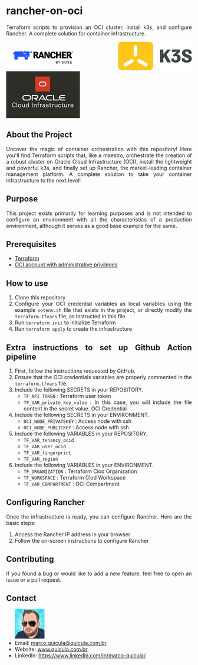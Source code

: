 <div align="justify">

# rancher-on-oci
Terraform scripts to provision an OCI cluster, install k3s, and configure Rancher. A complete solution for container infrastructure.

<img src="images/rancher.png" >
<img src="images/k3s.png">
<img src="images/oci.png">

## About the Project
Uncover the magic of container orchestration with this repository! Here you'll find Terraform scripts that, like a maestro, orchestrate the creation of a robust cluster on Oracle Cloud Infrastructure (OCI), install the lightweight and powerful k3s, and finally set up Rancher, the market-leading container management platform. A complete solution to take your container infrastructure to the next level!

## Purpose
This project exists primarily for learning purposes and is not intended to configure an environment with all the characteristics of a production environment, although it serves as a good base example for the same.

## Prerequisites
- <a href="https://developer.hashicorp.com/terraform/install?product_intent=terraform">Terraform</a>
- <a href="https://www.oracle.com/br/cloud/sign-in.html">OCI account with administrative privileges</a>

## How to use
1. Clone this repository
2. Configure your OCI credential variables as local variables using the example `setenv.sh` file that exists in the project, or directly modify the `terraform.tfvars` file, as instructed in this file.
3. Run `terraform init` to initialize Terraform
4. Run `terraform apply` to create the infrastructure

## Extra instructions to set up Github Action pipeline
1. First, follow the instructions requested by GitHub.
2. Ensure that the OCI credentials variables are properly commented in the `terraform.tfvars` file.
3. Include the following SECRETS in your REPOSITORY.
    - `TF_API_TOKEN` : Terraform user token
    - `TF_VAR_private_key_value` : In this case, you will include the file content in the secret value. OCI Credential
4. Include the following SECRETS in your ENVIRONMENT.
    - `OCI_NODE_PRIVATEKEY` : Access node with ssh
    - `OCI_NODE_PUBLICKEY` : Access node with ssh
5. Include the following VARIABLES in your REPOSITORY.
    - `TF_VAR_tenancy_ocid`
    - `TF_VAR_user_ocid`
    - `TF_VAR_fingerprint`
    - `TF_VAR_region`
6. Include the following VARIABLES in your ENVIRONMENT.
    - `TF_ORGANIZATION` : Terraform Clod Organization
    - `TF_WORKSPACE` : Terraform Clod Workspace
    - `TF_VAR_COMPARTMENT` : OCI Compartment


## Configuring Rancher
Once the infrastructure is ready, you can configure Rancher. Here are the basic steps:

1. Access the Rancher IP address in your browser
2. Follow the on-screen instructions to configure Rancher

## Contributing
If you found a bug or would like to add a new feature, feel free to open an issue or a pull request.

## Contact
<ul>
  <img src="images/marco.png" >
  <li>Email: <a href="mailto:marco.quicula@quicula.com.br">marco.quicula@quicula.com.br</a></li>
  <li>Website: <a href="http://www.quicula.com.br">www.quicula.com.br</a></li>
  <li>LinkedIn: <a href="https://www.linkedin.com/in/marco-quicula/">https://www.linkedin.com/in/marco-quicula/</a></li>
</ul>
</div>
